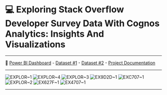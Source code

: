 # 💻 Exploring Stack Overflow Developer Survey Data With Cognos Analytics: Insights And Visualizations
---
👀
[Power BI Dashboard](https://github.com/abertpaat28/Exploring-Stack-Overflow-Developer-Survey-Data-With-Cognos-Analytics-Insights-And-Visualizations/blob/main/Dashboard.pdf) -
[Dataset #1](https://github.com/abertpaat28/Exploring-Stack-Overflow-Developer-Survey-Data-With-Cognos-Analytics-Insights-And-Visualizations/blob/main/m5_survey_data_technologies_normalised.csv) -
[Dataset #2](https://github.com/abertpaat28/Exploring-Stack-Overflow-Developer-Survey-Data-With-Cognos-Analytics-Insights-And-Visualizations/blob/main/m5_survey_data_demographics.csv) -
[Project Documentation](https://github.com/abertpaat28/Exploring-Stack-Overflow-Developer-Survey-Data-With-Cognos-Analytics-Insights-And-Visualizations/blob/main/Exploring%20Stack%20Overflow%20Developer%20Survey%20Data%20With%20Cognos%20Analytics%20-%20Insights%20And%20Visualizations.pdf)

---
![EXPLOR~1](https://github.com/abertpaat28/Exploring-Stack-Overflow-Developer-Survey-Data-With-Cognos-Analytics-Insights-And-Visualizations/assets/172190865/cb4d0921-cdfa-4651-8b3f-e4d195c9b9c7)
![EXPLOR~4](https://github.com/abertpaat28/Exploring-Stack-Overflow-Developer-Survey-Data-With-Cognos-Analytics-Insights-And-Visualizations/assets/172190865/0d7bb307-0702-47aa-83c0-0efa4c39a67c)
![EXPLOR~3](https://github.com/abertpaat28/Exploring-Stack-Overflow-Developer-Survey-Data-With-Cognos-Analytics-Insights-And-Visualizations/assets/172190865/34bd7b35-3680-4b6a-ae4a-37e341a65fdf)
![EX9D2D~1](https://github.com/abertpaat28/Exploring-Stack-Overflow-Developer-Survey-Data-With-Cognos-Analytics-Insights-And-Visualizations/assets/172190865/88710415-99a4-4b26-9ccf-60098ccfa99d)
![EXC707~1](https://github.com/abertpaat28/Exploring-Stack-Overflow-Developer-Survey-Data-With-Cognos-Analytics-Insights-And-Visualizations/assets/172190865/c05a31fe-3c70-46d6-8787-6924b08bb4eb)
![EXPLOR~2](https://github.com/abertpaat28/Exploring-Stack-Overflow-Developer-Survey-Data-With-Cognos-Analytics-Insights-And-Visualizations/assets/172190865/22b0c88b-b2f8-4402-b80d-15568b445ee0)
![EX627F~1](https://github.com/abertpaat28/Exploring-Stack-Overflow-Developer-Survey-Data-With-Cognos-Analytics-Insights-And-Visualizations/assets/172190865/906b1864-2a2a-479c-bdec-93a09d30e432)
![EX4707~1](https://github.com/abertpaat28/Exploring-Stack-Overflow-Developer-Survey-Data-With-Cognos-Analytics-Insights-And-Visualizations/assets/172190865/03f30956-7ae3-40f1-abae-7f7040aec4c9)

---
